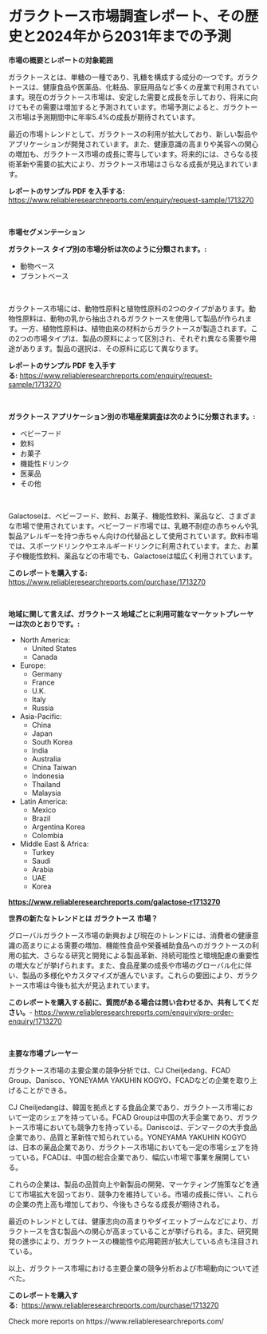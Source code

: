 <p><h1>ガラクトース市場調査レポート、その歴史と2024年から2031年までの予測</h1></p><p><strong>市場の概要とレポートの対象範囲</strong></p>
<p><p>ガラクトースとは、単糖の一種であり、乳糖を構成する成分の一つです。ガラクトースは、健康食品や医薬品、化粧品、家庭用品など多くの産業で利用されています。現在のガラクトース市場は、安定した需要と成長を示しており、将来に向けてもその需要は増加すると予測されています。市場予測によると、ガラクトース市場は予測期間中に年率5.4%の成長が期待されています。</p><p>最近の市場トレンドとして、ガラクトースの利用が拡大しており、新しい製品やアプリケーションが開発されています。また、健康意識の高まりや美容への関心の増加も、ガラクトース市場の成長に寄与しています。将来的には、さらなる技術革新や需要の拡大により、ガラクトース市場はさらなる成長が見込まれています。</p></p>
<p><strong>レポートのサンプル PDF を入手する:</strong> <a href="https://www.reliableresearchreports.com/enquiry/request-sample/1713270">https://www.reliableresearchreports.com/enquiry/request-sample/1713270</a></p>
<p>&nbsp;</p>
<p><strong>市場セグメンテーション</strong></p>
<p><strong>ガラクトース タイプ別の市場分析は次のように分類されます。:</strong></p>
<p><ul><li>動物ベース</li><li>プラントベース</li></ul></p>
<p>&nbsp;</p>
<p><p>ガラクトース市場には、動物性原料と植物性原料の2つのタイプがあります。動物性原料は、動物の乳から抽出されるガラクトースを使用して製品が作られます。一方、植物性原料は、植物由来の材料からガラクトースが製造されます。この2つの市場タイプは、製品の原料によって区別され、それぞれ異なる需要や用途があります。製品の選択は、その原料に応じて異なります。</p></p>
<p><strong>レポートのサンプル PDF を入手する:</strong>&nbsp;<a href="https://www.reliableresearchreports.com/enquiry/request-sample/1713270">https://www.reliableresearchreports.com/enquiry/request-sample/1713270</a></p>
<p>&nbsp;</p>
<p><strong> ガラクトース アプリケーション別の市場産業調査は次のように分類されます。:</strong></p>
<p><ul><li>ベビーフード</li><li>飲料</li><li>お菓子</li><li>機能性ドリンク</li><li>医薬品</li><li>その他</li></ul></p>
<p>&nbsp;</p>
<p><p>Galactoseは、ベビーフード、飲料、お菓子、機能性飲料、薬品など、さまざまな市場で使用されています。ベビーフード市場では、乳糖不耐症の赤ちゃんや乳製品アレルギーを持つ赤ちゃん向けの代替品として使用されています。飲料市場では、スポーツドリンクやエネルギードリンクに利用されています。また、お菓子や機能性飲料、薬品などの市場でも、Galactoseは幅広く利用されています。</p></p>
<p><strong>このレポートを購入する:</strong>&nbsp; <a href="https://www.reliableresearchreports.com/purchase/1713270">https://www.reliableresearchreports.com/purchase/1713270</a></p>
<p>&nbsp;</p>
<p><strong>地域に関して言えば、ガラクトース 地域ごとに利用可能なマーケットプレーヤーは次のとおりです。:</strong></p>
<p><ul>
    <li>
        North America:
        <ul>
            <li>United States</li>
            <li>Canada</li>
        </ul>
    </li>
    <li>
        Europe:
        <ul>
            <li>Germany</li>
            <li>France</li>
            <li>U.K.</li>
            <li>Italy</li>
            <li>Russia</li>
        </ul>
    </li>
    <li>
        Asia-Pacific:
        <ul>
            <li>China</li>
            <li>Japan</li>
            <li>South Korea</li>
            <li>India</li>
            <li>Australia</li>
            <li>China Taiwan</li>
            <li>Indonesia</li>
            <li>Thailand</li>
            <li>Malaysia</li>
        </ul>
    </li>
    <li>
        Latin America:
        <ul>
            <li>Mexico</li>
            <li>Brazil</li>
            <li>Argentina Korea</li>
            <li>Colombia</li>
        </ul>
    </li>
    <li>
        Middle East & Africa:
        <ul>
            <li>Turkey</li>
            <li>Saudi</li>
            <li>Arabia</li>
            <li>UAE</li>
            <li>Korea</li>
        </ul>
    </li>
    </ul></p>
<p><strong><a href="https://www.reliableresearchreports.com/galactose-r1713270">https://www.reliableresearchreports.com/galactose-r1713270</a></strong>&nbsp;</p>
<p><strong>世界の新たなトレンドとは ガラクトース 市場？</strong></p>
<p><p>グローバルガラクトース市場の新興および現在のトレンドには、消費者の健康意識の高まりによる需要の増加、機能性食品や栄養補助食品へのガラクトースの利用の拡大、さらなる研究と開発による製品革新、持続可能性と環境配慮の重要性の増大などが挙げられます。また、食品産業の成長や市場のグローバル化に伴い、製品の多様化やカスタマイズが進んでいます。これらの要因により、ガラクトース市場は今後も拡大が見込まれています。</p></p>
<p><strong>このレポートを購入する前に、質問がある場合は問い合わせるか、共有してください。</strong>- <a href="https://www.reliableresearchreports.com/enquiry/pre-order-enquiry/1713270">https://www.reliableresearchreports.com/enquiry/pre-order-enquiry/1713270</a></p>
<p>&nbsp;</p>
<p><strong>主要な市場プレーヤー</strong></p>
<p><p>ガラクトース市場の主要企業の競争分析では、CJ Cheiljedang、FCAD Group、Danisco、YONEYAMA YAKUHIN KOGYO、FCADなどの企業を取り上げることができる。</p><p>CJ Cheiljedangは、韓国を拠点とする食品企業であり、ガラクトース市場において一定のシェアを持っている。FCAD Groupは中国の大手企業であり、ガラクトース市場においても競争力を持っている。Daniscoは、デンマークの大手食品企業であり、品質と革新性で知られている。YONEYAMA YAKUHIN KOGYOは、日本の薬品企業であり、ガラクトース市場においても一定の市場シェアを持っている。FCADは、中国の総合企業であり、幅広い市場で事業を展開している。</p><p>これらの企業は、製品の品質向上や新製品の開発、マーケティング施策などを通じて市場拡大を図っており、競争力を維持している。市場の成長に伴い、これらの企業の売上高も増加しており、今後もさらなる成長が期待される。</p><p>最近のトレンドとしては、健康志向の高まりやダイエットブームなどにより、ガラクトースを含む製品への関心が高まっていることが挙げられる。また、研究開発の進歩により、ガラクトースの機能性や応用範囲が拡大している点も注目されている。</p><p>以上、ガラクトース市場における主要企業の競争分析および市場動向について述べた。</p></p>
<p><strong>このレポートを購入する:</strong>&nbsp;&nbsp;<a href="https://www.reliableresearchreports.com/purchase/1713270">https://www.reliableresearchreports.com/purchase/1713270</a></p>
<p>Check more reports on https://www.reliableresearchreports.com/</p>